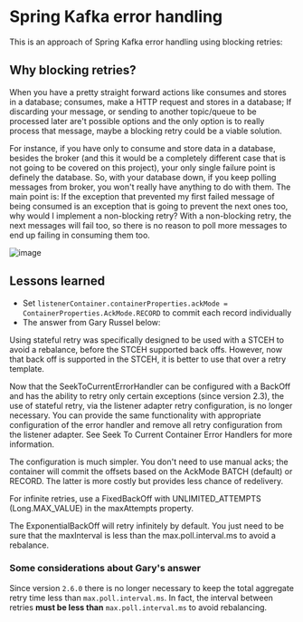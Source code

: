 # Spring Kafka error handling

This is an approach of Spring Kafka error handling using blocking retries:

## Why blocking retries?

When you have a pretty straight forward actions like consumes and stores in a database; consumes, make a HTTP request and stores in a database; If discarding your message, or sending to another topic/queue to be processed later are't possible options and the only option is to really process that message, maybe a blocking retry could be a viable solution.

For instance, if you have only to consume and store data in a database, besides the broker (and this it would be a completely different case that is not going to be covered on this project), your only single failure point is definely the database. So, with your database down, if you keep polling messages from broker, you won't really have anything to do with them. The main point is: If the exception that prevented my first failed message of being consumed is an exception that is going to prevent the next ones too, why would I implement a non-blocking retry? With a non-blocking retry, the next messages will fail too, so there is no reason to poll more messages to end up failing in consuming them too.

![image](https://user-images.githubusercontent.com/13872621/119908508-1f9ed780-bf29-11eb-9501-61c8428ef321.png)

## Lessons learned

- Set ```listenerContainer.containerProperties.ackMode = ContainerProperties.AckMode.RECORD``` to commit each record individually
- The answer from Gary Russel below:

Using stateful retry was specifically designed to be used with a STCEH to avoid a rebalance, before the STCEH supported back offs.
However, now that back off is supported in the STCEH, it is better to use that over a retry template.

Now that the SeekToCurrentErrorHandler can be configured with a BackOff and has the ability to retry only certain exceptions (since version 2.3), the use of stateful retry, via the listener adapter retry configuration, is no longer necessary. You can provide the same functionality with appropriate configuration of the error handler and remove all retry configuration from the listener adapter. See Seek To Current Container Error Handlers for more information.

The configuration is much simpler.
You don't need to use manual acks; the container will commit the offsets based on the AckMode BATCH (default) or RECORD. The latter is more costly but provides less chance of redelivery.

For infinite retries, use a FixedBackOff with UNLIMITED_ATTEMPTS (Long.MAX_VALUE) in the maxAttempts property.

The ExponentialBackOff will retry infinitely by default. You just need to be sure that the maxInterval is less than the max.poll.interval.ms to avoid a rebalance.

### Some considerations about Gary's answer

Since version ```2.6.0``` there is no longer necessary to keep the total aggregate retry time less than ```max.poll.interval.ms```. In fact, the interval between retries **must be less than** ```max.poll.interval.ms``` to avoid rebalancing.

